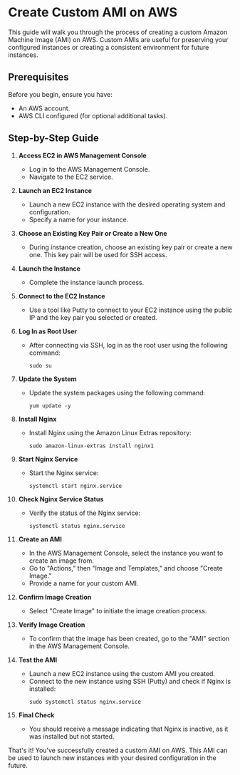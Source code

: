 # Create Custom AMI on AWS

This guide will walk you through the process of creating a custom Amazon Machine Image (AMI) on AWS. Custom AMIs are useful for preserving your configured instances or creating a consistent environment for future instances.

## Prerequisites

Before you begin, ensure you have:

- An AWS account.
- AWS CLI configured (for optional additional tasks).

## Step-by-Step Guide

1. **Access EC2 in AWS Management Console**
   - Log in to the AWS Management Console.
   - Navigate to the EC2 service.

2. **Launch an EC2 Instance**
   - Launch a new EC2 instance with the desired operating system and configuration.
   - Specify a name for your instance.

3. **Choose an Existing Key Pair or Create a New One**
   - During instance creation, choose an existing key pair or create a new one. This key pair will be used for SSH access.

4. **Launch the Instance**
   - Complete the instance launch process.

5. **Connect to the EC2 Instance**
   - Use a tool like Putty to connect to your EC2 instance using the public IP and the key pair you selected or created.

6. **Log In as Root User**
   - After connecting via SSH, log in as the root user using the following command:
     ```
     sudo su
     ```

7. **Update the System**
   - Update the system packages using the following command:
     ```
     yum update -y
     ```

8. **Install Nginx**
   - Install Nginx using the Amazon Linux Extras repository:
     ```
     sudo amazon-linux-extras install nginx1
     ```

9. **Start Nginx Service**
   - Start the Nginx service:
     ```
     systemctl start nginx.service
     ```

10. **Check Nginx Service Status**
    - Verify the status of the Nginx service:
      ```
      systemctl status nginx.service
      ```

11. **Create an AMI**
    - In the AWS Management Console, select the instance you want to create an image from.
    - Go to "Actions," then "Image and Templates," and choose "Create Image."
    - Provide a name for your custom AMI.

12. **Confirm Image Creation**
    - Select "Create Image" to initiate the image creation process.

13. **Verify Image Creation**
    - To confirm that the image has been created, go to the "AMI" section in the AWS Management Console.

14. **Test the AMI**
    - Launch a new EC2 instance using the custom AMI you created.
    - Connect to the new instance using SSH (Putty) and check if Nginx is installed:
      ```
      sudo systemctl status nginx.service
      ```

15. **Final Check**
    - You should receive a message indicating that Nginx is inactive, as it was installed but not started.

That's it! You've successfully created a custom AMI on AWS. This AMI can be used to launch new instances with your desired configuration in the future.
